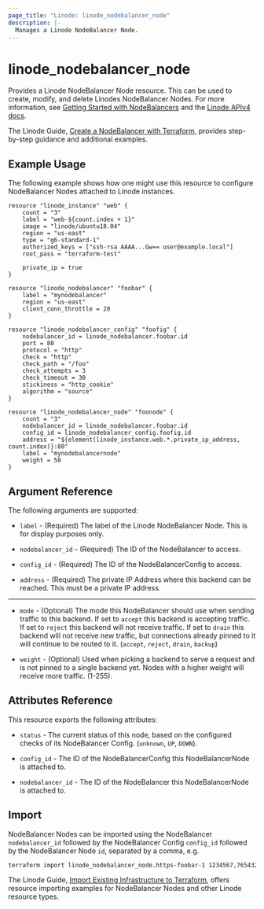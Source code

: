 ```yaml
---
page_title: "Linode: linode_nodebalancer_node"
description: |-
  Manages a Linode NodeBalancer Node.
---
```


# linode\_nodebalancer\_node

Provides a Linode NodeBalancer Node resource.  This can be used to create, modify, and delete Linodes NodeBalancer Nodes.
For more information, see [Getting Started with NodeBalancers](https://www.linode.com/docs/platform/nodebalancer/getting-started-with-nodebalancers/) and the [Linode APIv4 docs](https://developers.linode.com/api/v4#operation/createNodeBalancerNode).

The Linode Guide, [Create a NodeBalancer with Terraform](https://www.linode.com/docs/applications/configuration-management/create-a-nodebalancer-with-terraform/), provides step-by-step guidance and additional examples.

## Example Usage

The following example shows how one might use this resource to configure NodeBalancer Nodes attached to Linode instances.

```hcl
resource "linode_instance" "web" {
    count = "3"
    label = "web-${count.index + 1}"
    image = "linode/ubuntu18.04"
    region = "us-east"
    type = "g6-standard-1"
    authorized_keys = ["ssh-rsa AAAA...Gw== user@example.local"]
    root_pass = "terraform-test"

    private_ip = true
}

resource "linode_nodebalancer" "foobar" {
    label = "mynodebalancer"
    region = "us-east"
    client_conn_throttle = 20
}

resource "linode_nodebalancer_config" "foofig" {
    nodebalancer_id = linode_nodebalancer.foobar.id
    port = 80
    protocol = "http"
    check = "http"
    check_path = "/foo"
    check_attempts = 3
    check_timeout = 30
    stickiness = "http_cookie"
    algorithm = "source"
}

resource "linode_nodebalancer_node" "foonode" {
    count = "3"
    nodebalancer_id = linode_nodebalancer.foobar.id
    config_id = linode_nodebalancer_config.foofig.id
    address = "${element(linode_instance.web.*.private_ip_address, count.index)}:80"
    label = "mynodebalancernode"
    weight = 50
}
```

## Argument Reference

The following arguments are supported:

* `label` - (Required) The label of the Linode NodeBalancer Node. This is for display purposes only.

* `nodebalancer_id` - (Required) The ID of the NodeBalancer to access.

* `config_id` - (Required) The ID of the NodeBalancerConfig to access.

* `address` - (Required) The private IP Address where this backend can be reached. This must be a private IP address.

- - -

* `mode` - (Optional) The mode this NodeBalancer should use when sending traffic to this backend. If set to `accept` this backend is accepting traffic. If set to `reject` this backend will not receive traffic. If set to `drain` this backend will not receive new traffic, but connections already pinned to it will continue to be routed to it. (`accept`, `reject`, `drain`, `backup`)

* `weight` - (Optional) Used when picking a backend to serve a request and is not pinned to a single backend yet. Nodes with a higher weight will receive more traffic. (1-255).

## Attributes Reference

This resource exports the following attributes:

* `status` - The current status of this node, based on the configured checks of its NodeBalancer Config. (`unknown`, `UP`, `DOWN`).

* `config_id` - The ID of the NodeBalancerConfig this NodeBalancerNode is attached to.

* `nodebalancer_id` - The ID of the NodeBalancer this NodeBalancerNode is attached to.

## Import

NodeBalancer Nodes can be imported using the NodeBalancer `nodebalancer_id` followed by the NodeBalancer Config `config_id` followed by the NodeBalancer Node `id`, separated by a comma, e.g.

```sh
terraform import linode_nodebalancer_node.https-foobar-1 1234567,7654321,9999999
```

The Linode Guide, [Import Existing Infrastructure to Terraform](https://www.linode.com/docs/applications/configuration-management/import-existing-infrastructure-to-terraform/), offers resource importing examples for NodeBalancer Nodes and other Linode resource types.
